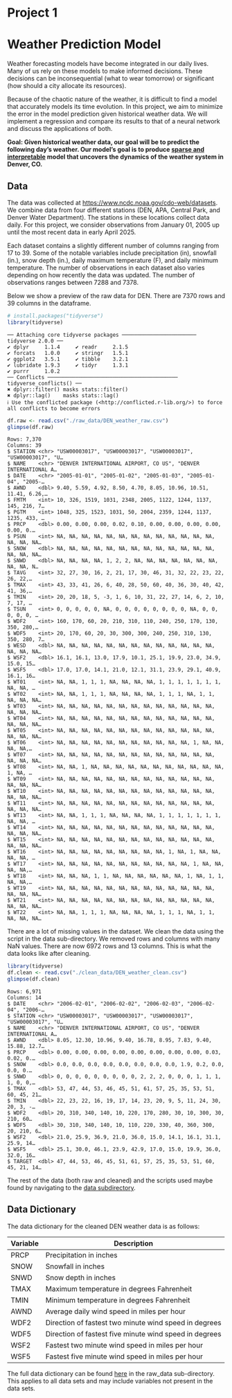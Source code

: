 # Project 1


# Weather Prediction Model

Weather forecasting models have become integrated in our daily lives.
Many of us rely on these models to make informed decisions. These
decisions can be inconsequential (what to wear tomorrow) or significant
(how should a city allocate its resources).

Because of the chaotic nature of the weather, it is difficult to find a
model that accurately models its time evolution. In this project, we aim
to minimize the error in the model prediction given historical weather
data. We will implement a regression and compare its results to that of
a neural network and discuss the applications of both.

**Goal: Given historical weather data, our goal will be to predict the
following day’s weather. Our model’s goal is to produce <u>sparse and
interpretable</u> model that uncovers the dynamics of the weather system
in Denver, CO.**

## Data

The data was collected at <https://www.ncdc.noaa.gov/cdo-web/datasets>.
We combine data from four different stations (DEN, APA, Central Park,
and Denver Water Department). The stations in these locations collect
data daily. For this project, we consider observations from January 01,
2005 up until the most recent data in early April 2025.

Each dataset contains a slightly different number of columns ranging
from 17 to 39. Some of the notable variables include precipitation (in),
snowfall (in.), snow depth (in.), daily maximum temperature (F), and
daily minimum temperature. The number of observations in each dataset
also varies depending on how recently the data was updated. The number
of observations ranges between 7288 and 7378.

Below we show a preview of the raw data for DEN. There are 7370 rows and
39 columns in the dataframe.

``` r
# install.packages("tidyverse")
library(tidyverse)
```

    ── Attaching core tidyverse packages ──────────────────────── tidyverse 2.0.0 ──
    ✔ dplyr     1.1.4     ✔ readr     2.1.5
    ✔ forcats   1.0.0     ✔ stringr   1.5.1
    ✔ ggplot2   3.5.1     ✔ tibble    3.2.1
    ✔ lubridate 1.9.3     ✔ tidyr     1.3.1
    ✔ purrr     1.0.2     
    ── Conflicts ────────────────────────────────────────── tidyverse_conflicts() ──
    ✖ dplyr::filter() masks stats::filter()
    ✖ dplyr::lag()    masks stats::lag()
    ℹ Use the conflicted package (<http://conflicted.r-lib.org/>) to force all conflicts to become errors

``` r
df.raw <- read.csv("./raw_data/DEN_weather_raw.csv")
glimpse(df.raw)
```

    Rows: 7,370
    Columns: 39
    $ STATION <chr> "USW00003017", "USW00003017", "USW00003017", "USW00003017", "U…
    $ NAME    <chr> "DENVER INTERNATIONAL AIRPORT, CO US", "DENVER INTERNATIONAL A…
    $ DATE    <chr> "2005-01-01", "2005-01-02", "2005-01-03", "2005-01-04", "2005-…
    $ AWND    <dbl> 9.40, 5.59, 4.92, 8.50, 4.70, 8.05, 10.96, 10.51, 11.41, 6.26,…
    $ FMTM    <int> 10, 326, 1519, 1031, 2348, 2005, 1122, 1244, 1137, 145, 216, 7…
    $ PGTM    <int> 1048, 325, 1523, 1031, 50, 2004, 2359, 1244, 1137, 1235, 433, …
    $ PRCP    <dbl> 0.00, 0.00, 0.00, 0.02, 0.10, 0.00, 0.00, 0.00, 0.00, 0.00, 0.…
    $ PSUN    <int> NA, NA, NA, NA, NA, NA, NA, NA, NA, NA, NA, NA, NA, NA, NA, NA…
    $ SNOW    <dbl> NA, NA, NA, NA, NA, NA, NA, NA, NA, NA, NA, NA, NA, NA, NA, NA…
    $ SNWD    <dbl> NA, NA, NA, NA, 1, 2, 2, NA, NA, NA, NA, NA, NA, NA, NA, NA, N…
    $ TAVG    <int> 32, 27, 30, 16, 2, 21, 17, 30, 46, 31, 32, 22, 23, 22, 26, 22,…
    $ TMAX    <int> 43, 33, 41, 26, 6, 40, 28, 50, 60, 40, 36, 30, 40, 42, 41, 36,…
    $ TMIN    <int> 20, 20, 18, 5, -3, 1, 6, 10, 31, 22, 27, 14, 6, 2, 10, 7, 17, …
    $ TSUN    <int> 0, 0, 0, 0, 0, NA, 0, 0, 0, 0, 0, 0, 0, 0, NA, 0, 0, 0, 0, 0, …
    $ WDF2    <int> 160, 170, 60, 20, 210, 310, 110, 240, 250, 170, 130, 350, 280,…
    $ WDF5    <int> 20, 170, 60, 20, 30, 300, 300, 240, 250, 310, 130, 350, 280, 7…
    $ WESD    <dbl> NA, NA, NA, NA, NA, NA, NA, NA, NA, NA, NA, NA, NA, NA, NA, NA…
    $ WSF2    <dbl> 16.1, 16.1, 13.0, 17.9, 10.1, 25.1, 19.9, 23.0, 34.9, 15.0, 15…
    $ WSF5    <dbl> 17.0, 17.0, 14.1, 21.0, 12.1, 31.1, 23.9, 29.1, 40.9, 16.1, 16…
    $ WT01    <int> NA, NA, 1, 1, 1, NA, NA, NA, NA, 1, 1, 1, 1, 1, 1, 1, NA, NA, …
    $ WT02    <int> NA, NA, 1, 1, 1, NA, NA, NA, NA, 1, 1, 1, NA, 1, 1, NA, NA, NA…
    $ WT03    <int> NA, NA, NA, NA, NA, NA, NA, NA, NA, NA, NA, NA, NA, NA, NA, NA…
    $ WT04    <int> NA, NA, NA, NA, NA, NA, NA, NA, NA, NA, NA, NA, NA, NA, NA, NA…
    $ WT05    <int> NA, NA, NA, NA, NA, NA, NA, NA, NA, NA, NA, NA, NA, NA, NA, NA…
    $ WT06    <int> NA, NA, NA, NA, NA, NA, NA, NA, NA, NA, NA, 1, NA, NA, NA, NA,…
    $ WT07    <int> NA, NA, NA, NA, NA, NA, NA, NA, NA, NA, NA, NA, NA, NA, NA, NA…
    $ WT08    <int> NA, NA, 1, NA, NA, NA, NA, NA, NA, NA, NA, NA, NA, NA, 1, NA, …
    $ WT09    <int> NA, NA, NA, NA, NA, NA, NA, NA, NA, NA, NA, NA, NA, NA, NA, NA…
    $ WT10    <int> NA, NA, NA, NA, NA, NA, NA, NA, NA, NA, NA, NA, NA, NA, NA, NA…
    $ WT11    <int> NA, NA, NA, NA, NA, NA, NA, NA, NA, NA, NA, NA, NA, NA, NA, NA…
    $ WT13    <int> NA, NA, 1, 1, 1, NA, NA, NA, NA, 1, 1, 1, 1, 1, 1, 1, NA, NA, …
    $ WT14    <int> NA, NA, NA, NA, NA, NA, NA, NA, NA, NA, NA, NA, NA, NA, NA, NA…
    $ WT15    <int> NA, NA, NA, NA, NA, NA, NA, NA, NA, NA, NA, NA, NA, NA, NA, NA…
    $ WT16    <int> NA, NA, NA, NA, NA, NA, NA, NA, NA, 1, NA, 1, NA, NA, NA, NA, …
    $ WT17    <int> NA, NA, NA, NA, NA, NA, NA, NA, NA, NA, NA, 1, NA, NA, NA, NA,…
    $ WT18    <int> NA, NA, NA, 1, 1, NA, NA, NA, NA, NA, NA, 1, NA, 1, 1, NA, NA,…
    $ WT19    <int> NA, NA, NA, NA, NA, NA, NA, NA, NA, NA, NA, NA, NA, NA, NA, NA…
    $ WT21    <int> NA, NA, NA, NA, NA, NA, NA, NA, NA, NA, NA, NA, NA, NA, NA, NA…
    $ WT22    <int> NA, NA, 1, 1, 1, NA, NA, NA, NA, 1, 1, 1, NA, 1, 1, NA, NA, NA…

There are a lot of missing values in the dataset. We clean the data
using the script in the data sub-directory. We removed rows and columns
with many NaN values. There are now 6972 rows and 13 columns. This is
what the data looks like after cleaning.

``` r
library(tidyverse)
df.clean <- read.csv("./clean_data/DEN_weather_clean.csv")
glimpse(df.clean)
```

    Rows: 6,971
    Columns: 14
    $ DATE    <chr> "2006-02-01", "2006-02-02", "2006-02-03", "2006-02-04", "2006-…
    $ STATION <chr> "USW00003017", "USW00003017", "USW00003017", "USW00003017", "U…
    $ NAME    <chr> "DENVER INTERNATIONAL AIRPORT, CO US", "DENVER INTERNATIONAL A…
    $ AWND    <dbl> 8.05, 12.30, 10.96, 9.40, 16.78, 8.95, 7.83, 9.40, 15.88, 12.7…
    $ PRCP    <dbl> 0.00, 0.00, 0.00, 0.00, 0.00, 0.00, 0.00, 0.00, 0.03, 0.02, 0.…
    $ SNOW    <dbl> 0.0, 0.0, 0.0, 0.0, 0.0, 0.0, 0.0, 0.0, 1.9, 0.2, 0.0, 0.0, 0.…
    $ SNWD    <dbl> 0, 0, 0, 0, 0, 0, 0, 0, 0, 2, 2, 2, 0, 0, 0, 1, 1, 1, 1, 0, 0,…
    $ TMAX    <dbl> 53, 47, 44, 53, 46, 45, 51, 61, 57, 25, 35, 53, 51, 60, 45, 21…
    $ TMIN    <dbl> 22, 23, 22, 16, 19, 17, 14, 23, 20, 9, 5, 11, 24, 30, 20, 3, -…
    $ WDF2    <dbl> 20, 310, 340, 140, 10, 220, 170, 280, 30, 10, 300, 30, 210, 60…
    $ WDF5    <dbl> 30, 310, 340, 140, 10, 110, 220, 330, 40, 360, 300, 20, 210, 6…
    $ WSF2    <dbl> 21.0, 25.9, 36.9, 21.0, 36.0, 15.0, 14.1, 16.1, 31.1, 25.9, 14…
    $ WSF5    <dbl> 25.1, 30.0, 46.1, 23.9, 42.9, 17.0, 15.0, 19.9, 36.0, 32.0, 16…
    $ TARGET  <dbl> 47, 44, 53, 46, 45, 51, 61, 57, 25, 35, 53, 51, 60, 45, 21, 14…

The rest of the data (both raw and cleaned) and the scripts used maybe
found by navigating to the [data subdirectory](./data).

## Data Dictionary

The data dictionary for the cleaned DEN weather data is as follows:

<table>
<thead>
<tr class="header">
<th>Variable</th>
<th>Description</th>
</tr>
</thead>
<tbody>
<tr class="odd">
<td>PRCP</td>
<td>Precipitation in inches</td>
</tr>
<tr class="even">
<td>SNOW</td>
<td>Snowfall in inches</td>
</tr>
<tr class="odd">
<td>SNWD</td>
<td>Snow depth in inches</td>
</tr>
<tr class="even">
<td>TMAX</td>
<td>Maximum temperature in degrees Fahrenheit</td>
</tr>
<tr class="odd">
<td>TMIN</td>
<td>Minimum temperature in degrees Fahrenheit</td>
</tr>
<tr class="even">
<td>AWND</td>
<td>Average daily wind speed in miles per hour</td>
</tr>
<tr class="odd">
<td>WDF2</td>
<td>Direction of fastest two minute wind speed in degrees</td>
</tr>
<tr class="even">
<td>WDF5</td>
<td>Direction of fastest five minute wind speed in degrees</td>
</tr>
<tr class="odd">
<td>WSF2</td>
<td>Fastest two minute wind speed in miles per hour</td>
</tr>
<tr class="even">
<td>WSF5</td>
<td>Fastest five minute wind speed in miles per hour</td>
</tr>
</tbody>
</table>

The full data dictionary can be found
[here](raw_data/GSOM_documentation.pdf) in the raw_data sub-directory.
This applies to all data sets and may include variables not present in
the data sets.
